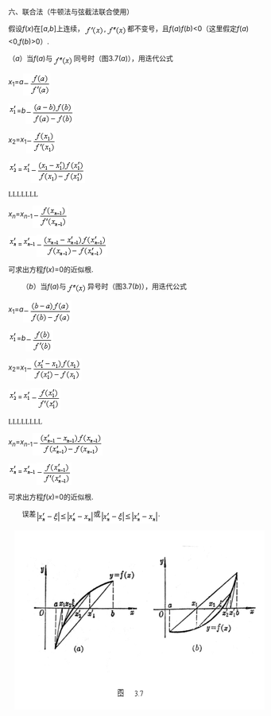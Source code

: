 <div class=Section1>
<p class=1><span lang=ZH-CN style='font-family:宋体_GB2312'>六、联合法（牛顿法与弦截法联合使用）</span></p>
<p class=1><span lang=ZH-CN style='font-family:宋体_GB2312'>假设</span><i><span
lang=EN-US>f</span></i><span lang=EN-US>(<i>x</i>)</span><span lang=ZH-CN
style='font-family:宋体_GB2312'>在</span><span lang=EN-US>[<i>a</i>,<i>b</i>]</span><span
lang=ZH-CN style='font-family:宋体_GB2312'>上连续，</span><sub><span lang=EN-US
style='font-size:10.5pt'><img width=40 height=21
src="res/17e9d95da129bdd93c34fb6cc6aaaa52_5410_files/image002.gif" u1:shapes="_x0000_i1025"
align=absmiddle></span></sub><span lang=EN-US>,</span><sub><span lang=EN-US
style='font-size:10.5pt'><img width=43 height=21
src="res/17e9d95da129bdd93c34fb6cc6aaaa52_5410_files/image004.gif" u1:shapes="_x0000_i1026"
align=absmiddle></span></sub><span lang=ZH-CN style='font-family:宋体_GB2312'>都不变号，且</span><i><span
lang=EN-US>f</span></i><span lang=EN-US>(<i>a</i>)<i>f</i>(<i>b</i>)&lt;0</span><span
lang=ZH-CN style='font-family:宋体_GB2312'>（这里假定</span><i><span lang=EN-US>f</span></i><span
lang=EN-US>(<i>a</i>)&lt;0,<i>f</i>(<i>b</i>)&gt;0</span><span lang=ZH-CN
style='font-family:宋体_GB2312'>）</span><span lang=EN-US>.</span></p>
<p class=1><span lang=ZH-CN style='font-family:宋体_GB2312'>（</span><i><span
lang=EN-US>a</span></i><span lang=ZH-CN style='font-family:宋体_GB2312'>）当</span><i><span
lang=EN-US>f</span></i><span lang=EN-US>(<i>a</i>)</span><span lang=ZH-CN
style='font-family:宋体_GB2312'>与</span><sub><span lang=EN-US style='font-size:
10.5pt'><img width=43 height=21 src="res/17e9d95da129bdd93c34fb6cc6aaaa52_5410_files/image005.gif"
u1:shapes="_x0000_i1027" align=absmiddle></span></sub><span lang=ZH-CN
style='font-family:宋体_GB2312'>同号时（图</span><span lang=EN-US>3.7(<i>a</i>)</span><span
lang=ZH-CN style='font-family:宋体_GB2312'>），用迭代公式</span></p>
<p class=1 align=left style='text-align:left'><i><span lang=EN-US>x</span></i><sub><span
lang=EN-US>1</span></sub><span lang=EN-US>=<i>a</i></span><sub><span
lang=EN-US style='font-size:10.5pt'><img width=55 height=44
src="res/17e9d95da129bdd93c34fb6cc6aaaa52_5410_files/image007.gif" u1:shapes="_x0000_i1029"
align=absmiddle></span></sub></p>
<p class=1 align=left style='text-align:left'><sub><span lang=EN-US
style='font-size:10.5pt'><img width=17 height=23
src="res/17e9d95da129bdd93c34fb6cc6aaaa52_5410_files/image009.gif" u1:shapes="_x0000_i1034"></span></sub><span
lang=EN-US>=<i>b</i></span><sub><span lang=EN-US style='font-size:10.5pt'><img
width=97 height=44 src="res/17e9d95da129bdd93c34fb6cc6aaaa52_5410_files/image011.gif"
u1:shapes="_x0000_i1035" align=absmiddle></span></sub></p>
<p class=1 align=left style='text-align:left'><i><span lang=EN-US>x</span></i><sub><span
lang=EN-US>2</span></sub><span lang=EN-US>=<i>x</i><sub>1</sub></span><sub><span
lang=EN-US style='font-size:10.5pt'><img width=60 height=45
src="res/17e9d95da129bdd93c34fb6cc6aaaa52_5410_files/image013.gif" u1:shapes="_x0000_i1036"
align=absmiddle></span></sub></p>
<p class=1 align=left style='text-align:left'><sub><span lang=EN-US
style='font-size:10.5pt'><img width=19 height=23
src="res/17e9d95da129bdd93c34fb6cc6aaaa52_5410_files/image015.gif" u1:shapes="_x0000_i1041"></span></sub><span
lang=EN-US>=</span><sub><span lang=EN-US style='font-size:10.5pt'><img
width=17 height=23 src="res/17e9d95da129bdd93c34fb6cc6aaaa52_5410_files/image017.gif"
u1:shapes="_x0000_i1042"><img width=109 height=45
src="res/17e9d95da129bdd93c34fb6cc6aaaa52_5410_files/image019.gif" u1:shapes="_x0000_i1043"
align=absmiddle></span></sub></p>
<p class=1 align=left style='text-align:left'><span lang=EN-US
style='font-family:"MT Extra"'>LLLLLLL</span></p>
<p class=1 align=left style='text-align:left'><i><span lang=EN-US>x<sub>n</sub></span></i><span
lang=EN-US>=<i>x<sub>n</sub></i><sub>-1</sub></span><sub><span lang=EN-US
style='font-size:10.5pt'><img width=71 height=45
src="res/17e9d95da129bdd93c34fb6cc6aaaa52_5410_files/image021.gif" u1:shapes="_x0000_i1044"
align=absmiddle></span></sub></p>
<p class=1 align=left style='text-align:left'><sub><span lang=EN-US
style='font-size:10.5pt'><img width=19 height=24
src="res/17e9d95da129bdd93c34fb6cc6aaaa52_5410_files/image023.gif" u1:shapes="_x0000_i1045"></span></sub><span
lang=EN-US>=</span><sub><span lang=EN-US style='font-size:10.5pt'><img
width=28 height=24 src="res/17e9d95da129bdd93c34fb6cc6aaaa52_5410_files/image025.gif"
u1:shapes="_x0000_i1046"><img width=143 height=45
src="res/17e9d95da129bdd93c34fb6cc6aaaa52_5410_files/image027.gif" u1:shapes="_x0000_i1047"
align=absmiddle></span></sub></p>
<p class=1><span lang=ZH-CN style='font-family:宋体_GB2312'>可求出方程</span><i><span
lang=EN-US>f</span></i><span lang=EN-US>(<i>x</i>)=0</span><span lang=ZH-CN
style='font-family:宋体_GB2312'>的近似根</span><span lang=EN-US>.</span></p>
<p class=1><span lang=EN-US>&nbsp;&nbsp;&nbsp;&nbsp;&nbsp;&nbsp; </span><span
lang=ZH-CN style='font-family:宋体_GB2312'>（</span><i><span lang=EN-US>b</span></i><span
lang=ZH-CN style='font-family:宋体_GB2312'>）当</span><i><span lang=EN-US>f</span></i><span
lang=EN-US>(<i>a</i>)</span><span lang=ZH-CN style='font-family:宋体_GB2312'>与</span><sub><span
lang=EN-US style='font-size:10.5pt'><img width=43 height=21
src="res/17e9d95da129bdd93c34fb6cc6aaaa52_5410_files/image029.gif" u1:shapes="_x0000_i1050"
align=absmiddle></span></sub><span lang=ZH-CN style='font-family:宋体_GB2312'>异号时（图</span><span
lang=EN-US>3.7(<i>b</i>)</span><span lang=ZH-CN style='font-family:宋体_GB2312'>），用迭代公式</span></p>
<p class=1 align=left style='text-align:left'><i><span lang=EN-US>x</span></i><sub><span
lang=EN-US>1</span></sub><span lang=EN-US>=<i>a</i></span><sub><span
lang=EN-US style='font-size:10.5pt'><img width=97 height=44
src="res/17e9d95da129bdd93c34fb6cc6aaaa52_5410_files/image031.gif" u1:shapes="_x0000_i1051"
align=absmiddle></span></sub></p>
<p class=1 align=left style='text-align:left'><sub><span lang=EN-US
style='font-size:10.5pt'><img width=17 height=23
src="res/17e9d95da129bdd93c34fb6cc6aaaa52_5410_files/image033.gif" u1:shapes="_x0000_i1052"></span></sub><span
lang=EN-US>=<i>b</i></span><sub><span lang=EN-US style='font-size:10.5pt'><img
width=55 height=44 src="res/17e9d95da129bdd93c34fb6cc6aaaa52_5410_files/image035.gif"
u1:shapes="_x0000_i1053" align=absmiddle></span></sub></p>
<p class=1 align=left style='text-align:left'><i><span lang=EN-US>x</span></i><sub><span
lang=EN-US>2</span></sub><span lang=EN-US>=<i>x</i><sub>1</sub></span><sub><span
lang=EN-US style='font-size:10.5pt'><img width=111 height=45
src="res/17e9d95da129bdd93c34fb6cc6aaaa52_5410_files/image037.gif" u1:shapes="_x0000_i1054"
align=absmiddle></span></sub></p>
<p class=1 align=left style='text-align:left'><sub><span lang=EN-US
style='font-size:10.5pt'><img width=19 height=23
src="res/17e9d95da129bdd93c34fb6cc6aaaa52_5410_files/image039.gif" u1:shapes="_x0000_i1055"></span></sub><span
lang=EN-US>=</span><sub><span lang=EN-US style='font-size:10.5pt'><img
width=17 height=23 src="res/17e9d95da129bdd93c34fb6cc6aaaa52_5410_files/image041.gif"
u1:shapes="_x0000_i1056"><img width=60 height=45
src="res/17e9d95da129bdd93c34fb6cc6aaaa52_5410_files/image043.gif" u1:shapes="_x0000_i1057"
align=absmiddle></span></sub></p>
<p class=1 align=left style='text-align:left'><span lang=EN-US
style='font-family:"MT Extra"'>LLLLLLLL</span></p>
<p class=1 align=left style='text-align:left'><i><span lang=EN-US>x<sub>n</sub></span></i><span
lang=EN-US>=<i>x<sub>n</sub></i><sub>-1</sub></span><sub><span lang=EN-US
style='font-size:10.5pt'><img width=141 height=45
src="res/17e9d95da129bdd93c34fb6cc6aaaa52_5410_files/image045.gif" u1:shapes="_x0000_i1099"
align=absmiddle></span></sub></p>
<p class=1 align=left style='text-align:left'><sub><span lang=EN-US
style='font-size:10.5pt'><img width=19 height=24
src="res/17e9d95da129bdd93c34fb6cc6aaaa52_5410_files/image047.gif" u1:shapes="_x0000_i1058"></span></sub><span
lang=EN-US>=</span><sub><span lang=EN-US style='font-size:10.5pt'><img
width=28 height=24 src="res/17e9d95da129bdd93c34fb6cc6aaaa52_5410_files/image049.gif"
u1:shapes="_x0000_i1059"><img width=71 height=45
src="res/17e9d95da129bdd93c34fb6cc6aaaa52_5410_files/image051.gif" u1:shapes="_x0000_i1060"
align=absmiddle></span></sub></p>
<p class=1><span lang=ZH-CN style='font-family:宋体_GB2312'>可求出方程</span><i><span
lang=EN-US>f</span></i><span lang=EN-US>(<i>x</i>)=0</span><span lang=ZH-CN
style='font-family:宋体_GB2312'>的近似根</span><span lang=EN-US>.</span></p>
<p class=1><span lang=EN-US>&nbsp;&nbsp;&nbsp;&nbsp;&nbsp;&nbsp; </span><span
lang=ZH-CN style='font-family:宋体_GB2312'>误差</span><sub><span lang=EN-US
style='font-size:10.5pt'><img width=116 height=27
src="res/17e9d95da129bdd93c34fb6cc6aaaa52_5410_files/image053.gif" u1:shapes="_x0000_i1061"
align=absmiddle></span></sub><span lang=ZH-CN style='font-family:宋体_GB2312'>或</span><sub><span
lang=EN-US style='font-size:10.5pt'><img width=116 height=27
src="res/17e9d95da129bdd93c34fb6cc6aaaa52_5410_files/image055.gif" u1:shapes="_x0000_i1062"
align=absmiddle></span></sub><span lang=EN-US>.</span></p>
<p class=MsoNormal align=left style='margin:0mm;margin-bottom:.0001pt;
text-align:left'><img width=604 height=361
src="res/17e9d95da129bdd93c34fb6cc6aaaa52_5410_files/image057.gif" align=left hspace=12
alt="文本框:  &#13;&#10;                              图   3.7&#13;&#10;"
u1:shapes="_x0000_s1029"></p>
</div>